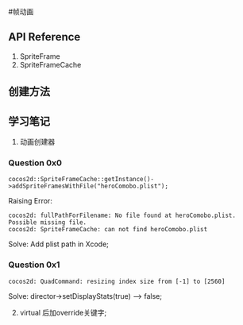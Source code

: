 #帧动画

## API Reference

1. SpriteFrame
2. SpriteFrameCache

## 创建方法

## 学习笔记

1. 动画创建器

### Question 0x0

```
cocos2d::SpriteFrameCache::getInstance()->addSpriteFramesWithFile("heroComobo.plist");
```

Raising Error:

```
cocos2d: fullPathForFilename: No file found at heroComobo.plist. Possible missing file.
cocos2d: SpriteFrameCache: can not find heroComobo.plist
```

Solve: Add plist path in Xcode;

### Question 0x1

```
cocos2d: QuadCommand: resizing index size from [-1] to [2560]
```

Solve: director->setDisplayStats(true) --> false;

2. virtual 后加override关键字;